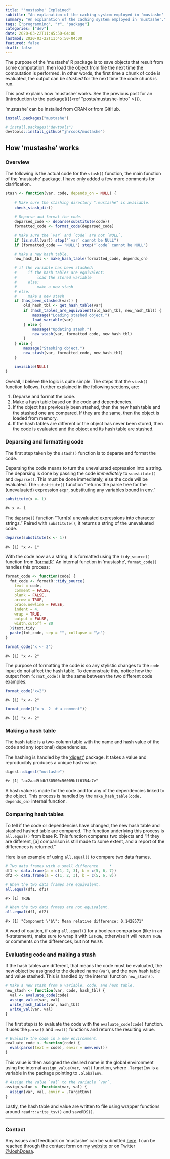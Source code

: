 ```yaml
---
title: "'mustashe' Explained"
subtitle: "An explanation of the caching system employed in 'mustashe'."
summary: "An explanation of the caching system employed in 'mustashe'."
tags: ["programming", "r", "package"]
categories: ["dev"]
date: 2020-03-22T11:45:50-04:00
lastmod: 2020-03-22T11:45:50-04:00
featured: false
draft: false
---
```


The purpose of the ‘mustashe’ R package is to save objects that result
from some computation, then load the object from file the next time the
computation is performed. In other words, the first time a chunk of code
is evaluated, the output can be *stashed* for the next time the code
chunk is run.

This post explains how ‘mustashe’ works. See the previous post for an [introduction to the package]({{<ref "posts/mustashe-intro" >}}).

‘mustashe’ can be installed from CRAN or from GitHub.

``` r
install.packages("mustashe")
```

``` r
# install.packages("devtools")
devtools::install_github("jhrcook/mustashe")
```

## How ‘mustashe’ works

### Overview

The following is the actual code for the `stash()` function, the main
function of the ‘mustashe’ package. I have only added a few more
comments for clarification.

``` r
stash <- function(var, code, depends_on = NULL) {
    
    # Make sure the stashing directory ".mustashe" is available.
    check_stash_dir()
    
    # Deparse and format the code.
    deparsed_code <- deparse(substitute(code))
    formatted_code <- format_code(deparsed_code)

    # Make sure the `var` and `code` are not `NULL`.
    if (is.null(var)) stop("`var` cannot be NULL")
    if (formatted_code == "NULL") stop("`code` cannot be NULL")

    # Make a new hash table.
    new_hash_tbl <- make_hash_table(formatted_code, depends_on)

    # if the variable has been stashed:
    #     if the hash tables are equivalent:
    #         load the stored variable
    #     else:
    #         make a new stash
    # else:
    #     make a new stash
    if (has_been_stashed(var)) {
        old_hash_tbl <- get_hash_table(var)
        if (hash_tables_are_equivalent(old_hash_tbl, new_hash_tbl)) {
            message("Loading stashed object.")
            load_variable(var)
        } else {
            message("Updating stash.")
            new_stash(var, formatted_code, new_hash_tbl)
        }
    } else {
        message("Stashing object.")
        new_stash(var, formatted_code, new_hash_tbl)
    }

    invisible(NULL)
}
```

Overall, I believe the logic is quite simple. The steps that the
`stash()` function follows, further explained in the following sections,
are:

1.  Deparse and format the code.
2.  Make a hash table based on the code and dependencies.
3.  If the object has previously been stashed, then the new hash table
    and the stashed one are compared. If they are the same, then the
    object is loaded from memory.
4.  If the hash tables are different or the object has never been
    stored, then the code is evaluated and the object and its hash table
    are stashed.

### Deparsing and formatting code

The first step taken by the `stash()` function is to deparse and format
the code.

Deparsing the code means to turn the unevaluated expression into a
string. The deparsing is done by passing the code *immediately* to
`substitute()` and `deparse()`. This must be done immediately, else the
code will be evaluated. The `substitute()` function “returns the parse
tree for the (unevaluated) expression `expr`, substituting any variables
bound in env.”

``` r
substitute(x <- 1)
```

    #> x <- 1

The `deparse()` function “Turn\[s\] unevaluated expressions into
character strings.” Paired with `substitute()`, it returns a string of
the unevaluated code.

``` r
deparse(substitute(x <- 1))
```

    #> [1] "x <- 1"

With the code now as a string, it is formatted using the `tidy_source()`
function from
[‘formatR’](https://cran.r-project.org/web/packages/formatR/index.html).
An internal function in ‘mustashe’, `format_code()` handles this
process:

``` r
format_code <- function(code) {
  fmt_code <- formatR::tidy_source(
    text = code,
    comment = FALSE,
    blank = FALSE,
    arrow = TRUE,
    brace.newline = FALSE,
    indent = 4,
    wrap = TRUE,
    output = FALSE,
    width.cutoff = 80
  )$text.tidy
  paste(fmt_code, sep = "", collapse = "\n")
}

format_code("x <- 2")
```

    #> [1] "x <- 2"

The purpose of formatting the code is so any stylistic changes to the
`code` input do not affect the hash table. To demonstrate this, notice
how the output from `format_code()` is the same between the two
different code examples.

``` r
format_code("x=2")
```

    #> [1] "x <- 2"

``` r
format_code(("x <- 2  # a comment"))
```

    #> [1] "x <- 2"

### Making a hash table

The hash table is a two-column table with the name and hash value of the
code and any (optional) dependencies.

The hashing is handled by the
[‘digest’](https://cran.r-project.org/web/packages/digest/index.html)
package. It takes a value and reproducibly produces a unique hash value.

``` r
digest::digest("mustashe")
```

    #> [1] "ac2aad9fdb730500c56009bff6154a7e"

A hash value is made for the code and for any of the dependencies linked
to the object. This process is handled by the `make_hash_table(code,
depends_on)` internal function.

### Comparing hash tables

To tell if the code or dependencies have changed, the new hash table and
stashed hashed table are compared. The function underlying this process
is `all.equal()` from base R. This function compares two objects and “If
they are different, \[a\] comparison is still made to some extent, and a
report of the differences is returned.”

Here is an example of using `all.equal()` to compare two data frames.

``` r
# Two data frames with a small difference     *
df1 <- data.frame(a = c(1, 2, 3), b = c(5, 6, 7))
df2 <- data.frame(a = c(1, 2, 3), b = c(5, 6, 8))

# When the two data frames are equivalent.
all.equal(df1, df1)
```

    #> [1] TRUE

``` r
# When the two data frmaes are not equivalent.
all.equal(df1, df2)
```

    #> [1] "Component \"b\": Mean relative difference: 0.1428571"

A word of caution, if using `all.equal()` for a boolean comparison (like
in an if-statement), make sure to wrap it with `isTRUE`, otherwise it
will return `TRUE` or comments on the differences, but not `FALSE`.

### Evaluating code and making a stash

If the hash tables are different, that means the code must be evaluated,
the new object be assigned to the desired name (`var`), and the new hash
table and value stashed. This is handled by the internal function
`new_stash()`.

``` r
# Make a new stash from a variable, code, and hash table.
new_stash <- function(var, code, hash_tbl) {
  val <- evaluate_code(code)
  assign_value(var, val)
  write_hash_table(var, hash_tbl)
  write_val(var, val)
}
```

The first step is to evaluate the code with the `evaluate_code(code)`
function. It uses the `parse()` and `eval()` functions and returns the
resulting value.

``` r
# Evaluate the code in a new environment.
evaluate_code <- function(code) {
  eval(parse(text = code), envir = new.env())
}
```

This value is then assigned the desired name in the global environment
using the internal `assign_value(var, val)` function, where `.TargetEnv`
is a variable in the package pointing to `.GlobalEnv`.

``` r
# Assign the value `val` to the variable `var`.
assign_value <- function(var, val) {
  assign(var, val, envir = .TargetEnv)
}
```

Lastly, the hash table and value are written to file using wrapper
functions around `readr::write_tsv()` and `saveRDS()`.

-----

### Contact

Any issues and feedback on ‘mustashe’ can be submitted
[here](https://github.com/jhrcook/mustashe/issues). I can be reached
through the contact form on my [website](https://joshuacook.netlify.com)
or on Twitter [@JoshDoesa](https://twitter.com/JoshDoesa).
